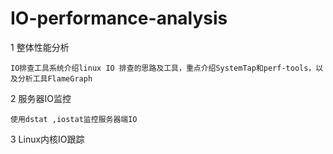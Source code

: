 # IO-performance-analysis

1 整体性能分析

    IO排查工具系统介绍linux IO 排查的思路及工具，重点介绍SystemTap和perf-tools，以及分析工具FlameGraph

2 服务器IO监控

    使用dstat ,iostat监控服务器端IO

3  Linux内核IO跟踪


